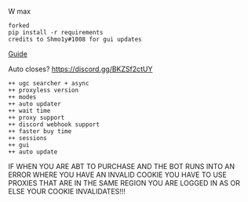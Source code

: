 W max

```
forked
pip install -r requirements
credits to Shmo1y#1008 for gui updates
```

[Guide](< https://docs.google.com/document/d/1bIM-zHvUacxv_QQbjAfNZBQ8jzXQFTMHiuGET-aRzOA/edit>)

Auto closes? https://discord.gg/BKZSf2ctUY


```
++ ugc searcher + async
++ proxyless version
++ modes
++ auto updater
++ wait time
++ proxy support
++ discord webhook support
++ faster buy time
++ sessions
++ gui
++ auto update
```

IF WHEN YOU ARE ABT TO PURCHASE AND THE BOT RUNS INTO AN ERROR WHERE YOU HAVE AN INVALID COOKIE YOU HAVE TO USE PROXIES THAT ARE IN THE SAME REGION YOU ARE LOGGED IN AS OR ELSE YOUR COOKIE INVALIDATES!!!
